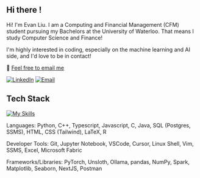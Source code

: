 ## Hi there !

Hi! I'm Evan Liu. I am a Computing and Financial Management (CFM) student pursuing my Bachelors at the University of Waterloo. That means I study Computer Science and Finance! 

I'm highly interested in coding, especially on the machine learning and AI side, and I'd love to be in contact!

 📧 [Feel free to email me](mailto:evan.liu@uwaterloo.ca)

[![LinkedIn](https://img.shields.io/badge/LinkedIn-black?logo=linkedin&logoColor=white&style=for-the-badge)](https://linkedin.com/in/evanyxliu)
[![Email](https://img.shields.io/badge/Email-black?style=for-the-badge&logo=gmail&logoColor=white)](mailto:e246liu@uwaterloo.ca)

## Tech Stack

[![My Skills](https://skillicons.dev/icons?i=py,pytorch,js,react,nextjs,ts,aws,docker,c,cpp,java,postgres,postman,sklearn,fastapi,html,tailwind,css,git,mongodb,supabase,vim,powershell,vscode,pycharm,eclipse,&perline=15)](https://skillicons.dev)

 Languages: Python, C++, Typescript, Javascript, C, Java, SQL (Postgres, SSMS), HTML, CSS (Tailwind), LaTeX, R <br/>

 Developer Tools: Git, Jupyter Notebook, VSCode, Cursor, Linux Shell, Vim, SSMS, Excel, Microsoft Fabric <br/>

 Frameworks/Libraries: PyTorch, Unsloth, Ollama, pandas, NumPy, Spark, Matplotlib, Seaborn, NextJS, Postman <br/>
 
<!--
**EYXLiu/EYXLiu** is a ✨ _special_ ✨ repository because its `README.md` (this file) appears on your GitHub profile.

Here are some ideas to get you started:

- 🔭 I’m currently working on ...
- 🌱 I’m currently learning ...
- 👯 I’m looking to collaborate on ...
- 🤔 I’m looking for help with ...
- 💬 Ask me about ...
- 📫 How to reach me: ...
- 😄 Pronouns: ...
- ⚡ Fun fact: ...
-->
